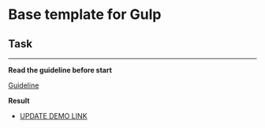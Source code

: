 # Base template for Gulp

## Task

---
**Read the guideline before start**

[Guideline](https://github.com/mate-academy/js_task-DOM-guideline)

**Result**

- [UPDATE DEMO LINK](https://<your_account>.github.io/<repo_name>/)
